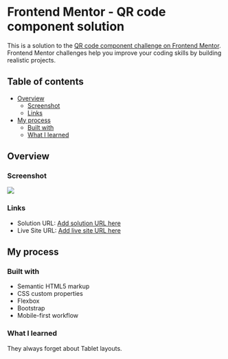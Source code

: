 # Frontend Mentor - QR code component solution

This is a solution to the [QR code component challenge on Frontend Mentor](https://www.frontendmentor.io/challenges/qr-code-component-iux_sIO_H). Frontend Mentor challenges help you improve your coding skills by building realistic projects. 

## Table of contents

- [Overview](#overview)
  - [Screenshot](#screenshot)
  - [Links](#links)
- [My process](#my-process)
  - [Built with](#built-with)
  - [What I learned](#what-i-learned)


## Overview

### Screenshot

![](./screenshot.jpg)


### Links

- Solution URL: [Add solution URL here](https://github.com/zamariac/fem_QR)
- Live Site URL: [Add live site URL here](https://zamariac.github.io/fem_QR/)

## My process

### Built with

- Semantic HTML5 markup
- CSS custom properties
- Flexbox
- Bootstrap
- Mobile-first workflow


### What I learned

They always forget about Tablet layouts.




